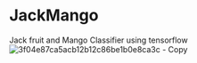 # JackMango
Jack fruit and Mango Classifier
using tensorflow
![3f04e87ca5acb12b12c86be1b0e8ca3c - Copy](https://user-images.githubusercontent.com/48492544/119311675-fc58fb80-bc8e-11eb-9b07-c1fce0a892f5.jpg)
